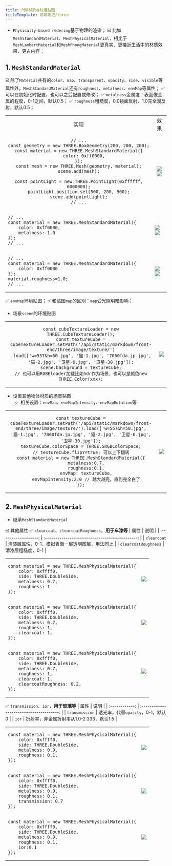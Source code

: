 ```yaml
---
title: PBR材质与纹理贴图
titleTemplate: 前端笔记/three
---
```


- `Physically-based redering`基于物理的渲染；
:ballot_box_with_check: 比如`MeshStandardMaterial`、`MeshPhysicalMaterial`，相比于`MeshLambertMaterial`和`MeshPhongMaterial`更真实、更接近生活中的材质效果、更占内存；

## 1. `MeshStandardMaterial`
:ballot_box_with_check: 除了`Material`共有的`color`、`map`、`transparent`、`opacity`、`side`、`visible`等属性外，`MeshStandardMaterial`还有`roughness`、`metalness`、`envMap`等属性；
:white_check_mark: 可以在初始化时配置，也可以之后配置或修改；
:white_check_mark: `metalness`金属度：表面像金属的程度，0-1之间，默认0.5；
:white_check_mark: `roughness`粗糙度，0.0镜面反射、1.0完全漫反射，默认0.5；

<table>
<tr style="width:600px;max-width:600px;" align="center">
<td>实现</td>
<td>效果</td>
</tr>

<tr style="width:600px;max-width:600px;" align="center">
<td>

```tsx
// ...
const geometry = new THREE.BoxGeometry(200, 200, 200);
const material = new THREE.MeshStandardMaterial({
    color: 0xff0000,
});
const mesh = new THREE.Mesh(geometry, material);
scene.add(mesh);

const pointLight = new THREE.PointLight(0xffffff, 6000000);
pointLight.position.set(500, 200, 500);
scene.add(pointLight);
// ...
```
</td>
<td><img src="./image-3.png"/><img src="./image-4.png"/></td>
</tr>

<tr>
<td>

```tsx
// ...
const material = new THREE.MeshStandardMaterial({
    color: 0xff0000,
    metalness: 1.0
});
// ...
```
</td>
<td><img src="./image-5.png"/><img src="./image-6.png"/></td>
</tr>

<tr>
<td>

```tsx
// ...
const material = new THREE.MeshStandardMaterial({
    color: 0xff0000
});
material.roughness=1.0;
// ...
```
</td>
<td><img src="./image-7.png"/><img src="./image-8.png"/></td>
</tr>

</table>

:white_check_mark: `envMap`环境贴图；
:zap: 和贴图`map`的区别：`map`受光照明暗影响；
- 场景`scene`的环境贴图
<table>
<tr>
<td style="width:600px;max-width:600px;" align="center">

```tsx
const cubeTextureLoader = new THREE.CubeTextureLoader();
const textureCube = cubeTextureLoader.setPath('/api/static/markdown/front-end/three/image/texture/')
.load(['w=557&h=50.jpg', '猫-1.jpg', '7060fda.jp.jpg', '猫-2.jpg', '卫星-6.jpg', '卫星-30.jpg']);
scene.background = textureCube;
// 也可以用RGBEloader加载比如hdr作为场景，也可以是颜色new THREE.Color(xxx);
```
</td>
<td><img src="./image-9.png"/></td>
</tr>
</table>

- 设置其他物体材质的场景贴图
    - 相关设置：`envMap`、`envMapIntensity`、`envMapRotation`等
<table>
<tr>
<td style="width:600px;max-width:600px;" align="center">

```tsx
const textureCube = cubeTextureLoader.setPath('/api/static/markdown/front-end/three/image/texture/').load(['w=557&h=50.jpg', '猫-1.jpg', '7060fda.jp.jpg', '猫-2.jpg', '卫星-6.jpg', '卫星-30.jpg']);
textureCube.colorSpace = THREE.SRGBColorSpace;
// textureCube.flipY=true; 可以上下翻转
const material = new THREE.MeshStandardMaterial({
    metalness:0.7,
    roughness:0.1,
    envMap: textureCube,
    envMapIntensity:2.0 // 越大越亮，直到完全白了
});
```
</td>
<td><img src="./image-10.png"/></td>
</tr>
</table>

## 2. `MeshPhysicalMaterial`
- 继承`MeshStandardMaterial`

:ballot_box_with_check: 其他属性
:white_check_mark: `clearcoat`、`clearcoatRoughness`，**用于车漆等**
|         属性         |                      说明                       |
| :------------------: | :---------------------------------------------: |
|     `clearcoat`      | 清漆层属性，0-1，模拟表面一层透明图层，用法同上 |
| `clearcoatRoughness` |                清漆层粗糙度，0-1                |

<table>
<tr>
<td>

```tsx
const material = new THREE.MeshPhysicalMaterial({
    color: 0xffff0,
    side: THREE.DoubleSide,
    metalness: 0.7,
    roughness: 1
});
```
</td>
<td><img src="./image-11.png"/></td>
</tr>

<tr>
<td>

```tsx
const material = new THREE.MeshPhysicalMaterial({
    color: 0xffff0,
    side: THREE.DoubleSide,
    metalness: 0.7,
    roughness: 1,
    clearcoat: 1,
});
```
</td>
<td><img src="./image-12.png"/></td>
</tr>

<tr>
<td>

```tsx
const material = new THREE.MeshPhysicalMaterial({
    color: 0xffff0,
    side: THREE.DoubleSide,
    metalness: 0.7,
    roughness: 1,
    clearcoat: 1,
    clearcoatRoughness: 0.2,
});
```
</td>
<td><img src="./image-13.png"/></td>
</tr>
</table>

:white_check_mark: `transmission`、`ior`，**用于玻璃等**
|      属性      |                   说明                   |
| :------------: | :--------------------------------------: |
| `transmission` |    透光率，代替`opacity`，0-1，默认0     |
|     `ior`      | 折射率，非金属折射率从1.0-2.333，默认1.5 |

<table>
<tr>
<td>

```tsx
const material = new THREE.MeshPhysicalMaterial({
    color: 0xffff0,
    side: THREE.DoubleSide,
    metalness: 0.9,
    roughness: 0.1,
});
```
</td>
<td><img src="./image-14.png"/></td>
</tr>

<tr>
<td>

```tsx
const material = new THREE.MeshPhysicalMaterial({
    color: 0xffff0,
    side: THREE.DoubleSide,
    metalness: 0.9,
    roughness: 0.1,
    transmission: 0.7
});
```
</td>
<td><img src="./image-15.png"/></td>
</tr>

<tr>
<td>

```tsx
const material = new THREE.MeshPhysicalMaterial({
    color: 0xffff0,
    side: THREE.DoubleSide,
    metalness: 0.9,
    roughness: 0.1,
    ior:0.1
});
```
</td>
<td><img src="./image-16.png"/></td>
</tr>
</table>




